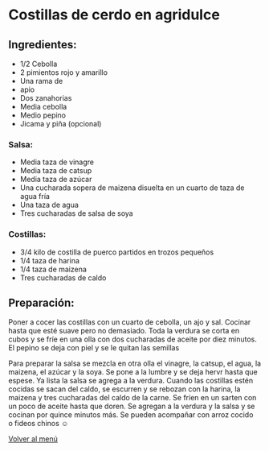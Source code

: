 # Costillas de cerdo en agridulce

## Ingredientes:
- 1/2 Cebolla
- 2 pimientos rojo y amarillo
- Una rama de
-  apio
- Dos zanahorias 
- Media cebolla 
- Medio pepino
- Jicama y piña (opcional)

### Salsa:
- Media taza de vinagre
- Media taza de catsup
- Media taza de azúcar 
- Una cucharada sopera de maizena disuelta en un cuarto de taza de agua fría
- Una taza de agua
- Tres cucharadas de salsa de soya

### Costillas:
- 3/4 kilo de costilla de puerco partidos en trozos pequeños 
- 1/4 taza de harina
- 1/4 taza de maizena
- Tres cucharadas de  caldo 

## Preparación:
Poner a cocer las costillas con un cuarto de cebolla, un ajo y sal. Cocinar hasta que esté suave pero no demasiado.  Toda la verdura se corta en cubos y se fríe en una olla con dos cucharadas de aceite por diez minutos. El pepino se deja con piel y se le quitan las semillas

Para preparar la salsa se mezcla en otra olla el vinagre,  la catsup, el agua, la maizena,  el azúcar y la soya. Se pone a la lumbre y se deja hervr hasta que espese.  Ya lista la salsa se agrega a la verdura. Cuando las costillas estén cocidas se sacan del caldo, se escurren y se rebozan con la harina, la maizena y tres cucharadas  del caldo de la carne. Se fríen en un sarten con un poco de aceite hasta que doren. Se agregan a la verdura y la salsa y se cocinan por quince minutos más. Se pueden acompañar con arroz cocido o fideos chinos ☺

[Volver al menú](/README.md)